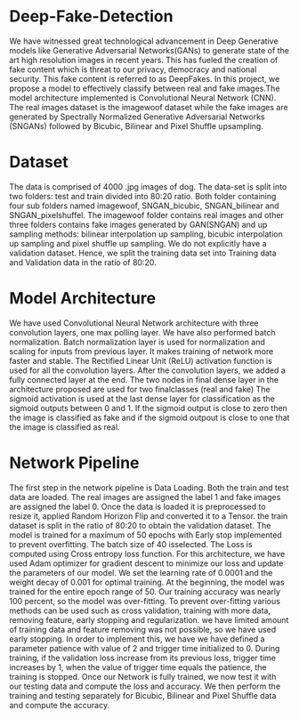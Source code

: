 # Deep-Fake-Detection
We have witnessed great technological advancement in Deep Generative models like Generative Adversarial Networks(GANs) to generate state of the art high resolution images in recent years. This has fueled the creation of fake content which is threat to our privacy, democracy and national security. This fake content is referred to as DeepFakes. In this project, we propose a model to effectively classify between real and fake images.The model architecture implemented is Convolutional Neural Network (CNN). The real images dataset is the imagewoof dataset while the fake images are generated by Spectrally Normalized Generative Adversarial Networks (SNGANs) followed by Bicubic, Bilinear and Pixel Shuffle upsampling.

# Dataset
The data is comprised of 4000 .jpg images of dog. The data-set is split into two folders: test and train divided into 80:20 ratio. Both folder containing four sub folders named imagewoof, SNGAN_bicubic, SNGAN_bilinear and SNGAN_pixelshuffel. The imagewoof folder contains real images and other three folders contains fake images generated by GAN(SNGAN) and up sampling methods: bilinear interpolation up sampling, bicubic interpolation up sampling and pixel shuffle up sampling. We do not explicitly have a validation dataset. Hence, we split the training data set into Training data and Validation data in the ratio of 80:20.

# Model Architecture
We have used Convolutional Neural Network architecture with three convolution layers, one max polling layer. We have also performed batch normalization. Batch normalization layer is used for normalization and scaling for inputs from previous layer. It makes training of network more faster and stable. The Rectified Linear Unit (ReLU) activation function is used for all the convolution layers. After the convolution layers, we added a fully connected layer at the end. The two nodes in final dense layer in the architecture proposed are used for two finalclasses (real and fake) The sigmoid activation is used at the last dense layer for classification as the sigmoid outputs between 0 and 1. If the sigmoid output is close to zero then the image is classified as fake and if the sigmoid outpout is close to one that the image is classified as real.

# Network Pipeline
The first step in the network pipeline is Data Loading. Both the train and test data are loaded. The real images are assigned the label 1 and fake images are assigned the label 0. Once the data is loaded it is preprocessed to resize it, applied Random Horizon Flip and converted it to a Tensor. the train dataset is split in the ratio of 80:20 to obtain the validation dataset. The model is trained for a maximum of 50 epochs with Early stop implemented to prevent overfitting. The batch size of 40 isselected. The Loss is computed using Cross entropy loss function. For this architecture, we have used Adam optimizer for gradient descent to minimize our loss and update the parameters of our model. We set the learning rate of 0.0001 and the weight decay of 0.001 for optimal training. At the beginning, the model was trained for the entire epoch range of 50. Our training accuracy was nearly 100 percent, so the model was over-fitting. To prevent over-fitting various methods can be used such as cross validation, training with more data, removing feature, early stopping and regularization. we have limited amount of training data and feature removing was not possible, so we have used early stopping. In order to implement this, we have we have defined a parameter patience with value of 2 and trigger time initialized to 0. During training, if the validation loss increase from its previous loss, trigger time increases by 1, when the value of trigger time equals the patience, the training is stopped. Once our Network is fully trained, we now test it with our testing data and compute the loss and accuracy. We then perform the training and testing separately for Bicubic, Bilinear and Pixel Shuffle data and compute the accuracy.

